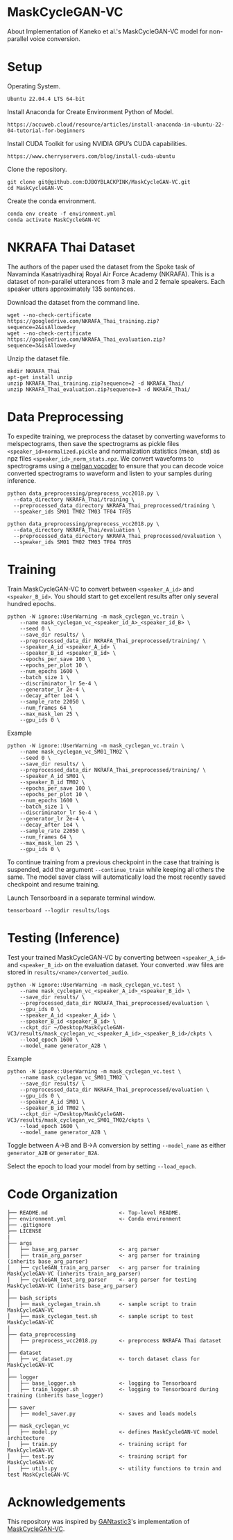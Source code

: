 # MaskCycleGAN-VC
About  Implementation of Kaneko et al.'s MaskCycleGAN-VC model for non-parallel voice conversion.


# Setup

Operating System.

```
Ubuntu 22.04.4 LTS 64-bit
```

Install Anaconda for Create Environment Python of Model.

```
https://accuweb.cloud/resource/articles/install-anaconda-in-ubuntu-22-04-tutorial-for-beginners
```

Install CUDA Toolkit for using NVIDIA GPU’s CUDA capabilities.

```
https://www.cherryservers.com/blog/install-cuda-ubuntu
```

Clone the repository.

```
git clone git@github.com:DJBOYBLACKPINK/MaskCycleGAN-VC.git
cd MaskCycleGAN-VC
```

Create the conda environment.
```
conda env create -f environment.yml
conda activate MaskCycleGAN-VC
```

# NKRAFA Thai Dataset

The authors of the paper used the dataset from the Spoke task of Navaminda Kasatriyadhiraj Royal Air Force Academy (NKRAFA). This is a dataset of non-parallel utterances from 3 male and 2 female speakers. Each speaker utters approximately 135 sentences.

Download the dataset from the command line.
```
wget --no-check-certificate https://googledrive.com/NKRAFA_Thai_training.zip?sequence=2&isAllowed=y
wget --no-check-certificate https://googledrive.com/NKRAFA_Thai_evaluation.zip?sequence=3&isAllowed=y
```

Unzip the dataset file.
```
mkdir NKRAFA_Thai
apt-get install unzip
unzip NKRAFA_Thai_training.zip?sequence=2 -d NKRAFA_Thai/
unzip NKRAFA_Thai_evaluation.zip?sequence=3 -d NKRAFA_Thai/
```

# Data Preprocessing

To expedite training, we preprocess the dataset by converting waveforms to melspectograms, then save the spectrograms as pickle files `<speaker_id>normalized.pickle` and normalization statistics (mean, std) as npz files `<speaker_id>_norm_stats.npz`. We convert waveforms to spectrograms using a [melgan vocoder](https://github.com/descriptinc/melgan-neurips) to ensure that you can decode voice converted spectrograms to waveform and listen to your samples during inference.

```
python data_preprocessing/preprocess_vcc2018.py \
  --data_directory NKRAFA_Thai/training \
  --preprocessed_data_directory NKRAFA_Thai_preprocessed/training \
  --speaker_ids SM01 TM02 TM03 TF04 TF05
```

```
python data_preprocessing/preprocess_vcc2018.py \
  --data_directory NKRAFA_Thai/evaluation \
  --preprocessed_data_directory NKRAFA_Thai_preprocessed/evaluation \
  --speaker_ids SM01 TM02 TM03 TF04 TF05
```

# Training

Train MaskCycleGAN-VC to convert between `<speaker_A_id>` and `<speaker_B_id>`. You should start to get excellent results after only several hundred epochs.
```
python -W ignore::UserWarning -m mask_cyclegan_vc.train \
    --name mask_cyclegan_vc_<speaker_id_A>_<speaker_id_B> \
    --seed 0 \
    --save_dir results/ \
    --preprocessed_data_dir NKRAFA_Thai_preprocessed/training/ \
    --speaker_A_id <speaker_A_id> \
    --speaker_B_id <speaker_B_id> \
    --epochs_per_save 100 \
    --epochs_per_plot 10 \
    --num_epochs 1600 \
    --batch_size 1 \
    --discriminator_lr 5e-4 \
    --generator_lr 2e-4 \
    --decay_after 1e4 \
    --sample_rate 22050 \
    --num_frames 64 \
    --max_mask_len 25 \
    --gpu_ids 0 \
```

Example 

```
python -W ignore::UserWarning -m mask_cyclegan_vc.train \
    --name mask_cyclegan_vc_SM01_TM02 \
    --seed 0 \
    --save_dir results/ \
    --preprocessed_data_dir NKRAFA_Thai_preprocessed/training/ \
    --speaker_A_id SM01 \
    --speaker_B_id TM02 \
    --epochs_per_save 100 \
    --epochs_per_plot 10 \
    --num_epochs 1600 \
    --batch_size 1 \
    --discriminator_lr 5e-4 \
    --generator_lr 2e-4 \
    --decay_after 1e4 \
    --sample_rate 22050 \
    --num_frames 64 \
    --max_mask_len 25 \
    --gpu_ids 0 \
```

To continue training from a previous checkpoint in the case that training is suspended, add the argument `--continue_train` while keeping all others the same. The model saver class will automatically load the most recently saved checkpoint and resume training.

Launch Tensorboard in a separate terminal window.
```
tensorboard --logdir results/logs
```

# Testing (Inference)

Test your trained MaskCycleGAN-VC by converting between `<speaker_A_id>` and `<speaker_B_id>` on the evaluation dataset. Your converted .wav files are stored in `results/<name>/converted_audio`.

```
python -W ignore::UserWarning -m mask_cyclegan_vc.test \
    --name mask_cyclegan_vc_<speaker_A_id>_<speaker_B_id> \
    --save_dir results/ \
    --preprocessed_data_dir NKRAFA_Thai_preprocessed/evaluation \
    --gpu_ids 0 \
    --speaker_A_id <speaker_A_id> \
    --speaker_B_id <speaker_B_id> \
    --ckpt_dir ~/Desktop/MaskCycleGAN-VC3/results/mask_cyclegan_vc_<speaker_A_id>_<speaker_B_id>/ckpts \
    --load_epoch 1600 \
    --model_name generator_A2B \
```

Example 

```
python -W ignore::UserWarning -m mask_cyclegan_vc.test \
    --name mask_cyclegan_vc_SM01_TM02 \
    --save_dir results/ \
    --preprocessed_data_dir NKRAFA_Thai_preprocessed/evaluation \
    --gpu_ids 0 \
    --speaker_A_id SM01 \
    --speaker_B_id TM02 \
    --ckpt_dir ~/Desktop/MaskCycleGAN-VC3/results/mask_cyclegan_vc_SM01_TM02/ckpts \
    --load_epoch 1600 \
    --model_name generator_A2B \
```

Toggle between A->B and B->A conversion by setting `--model_name` as either `generator_A2B` or `generator_B2A`.

Select the epoch to load your model from by setting `--load_epoch`.


# Code Organization
```
├── README.md                       <- Top-level README.
├── environment.yml                 <- Conda environment
├── .gitignore
├── LICENSE
|
├── args
│   ├── base_arg_parser             <- arg parser
│   ├── train_arg_parser            <- arg parser for training (inherits base_arg_parser)
│   ├── cycleGAN_train_arg_parser   <- arg parser for training MaskCycleGAN-VC (inherits train_arg_parser)
│   ├── cycleGAN_test_arg_parser    <- arg parser for testing MaskCycleGAN-VC (inherits base_arg_parser)
│
├── bash_scripts
│   ├── mask_cyclegan_train.sh      <- sample script to train MaskCycleGAN-VC
│   ├── mask_cyclegan_test.sh       <- sample script to test MaskCycleGAN-VC
│
├── data_preprocessing
│   ├── preprocess_vcc2018.py       <- preprocess NKRAFA Thai dataset
│
├── dataset
│   ├── vc_dataset.py               <- torch dataset class for MaskCycleGAN-VC
│
├── logger
│   ├── base_logger.sh              <- logging to Tensorboard
│   ├── train_logger.sh             <- logging to Tensorboard during training (inherits base_logger)
│
├── saver
│   ├── model_saver.py              <- saves and loads models
│
├── mask_cyclegan_vc
│   ├── model.py                    <- defines MaskCycleGAN-VC model architecture
│   ├── train.py                    <- training script for MaskCycleGAN-VC
│   ├── test.py                     <- training script for MaskCycleGAN-VC
│   ├── utils.py                    <- utility functions to train and test MaskCycleGAN-VC

```

# Acknowledgements
This repository was inspired by [GANtastic3](https://github.com/GANtastic3)'s implementation of [MaskCycleGAN-VC](https://github.com/GANtastic3/MaskCycleGAN-VC).
